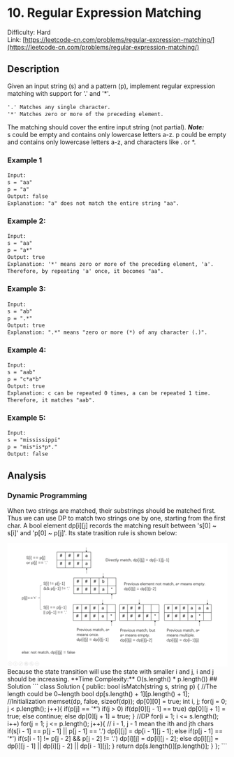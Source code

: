 # 10. Regular Expression Matching
Difficulty: Hard  
Link: [https://leetcode-cn.com/problems/regular-expression-matching/](https://leetcode-cn.com/problems/regular-expression-matching/)
## Description

Given an input string (s) and a pattern (p), implement regular expression matching with support for '.' and '*'.
```
'.' Matches any single character.
'*' Matches zero or more of the preceding element.
```
The matching should cover the entire input string (not partial).
***Note:***  
s could be empty and contains only lowercase letters a-z.
p could be empty and contains only lowercase letters a-z, and characters like . or *.  
### Example 1
``` 
Input:
s = "aa"
p = "a"
Output: false
Explanation: "a" does not match the entire string "aa".
```
### Example 2:
```
Input:
s = "aa"
p = "a*"
Output: true
Explanation: '*' means zero or more of the preceding element, 'a'. Therefore, by repeating 'a' once, it becomes "aa".
```
### Example 3:
```
Input:
s = "ab"
p = ".*"
Output: true
Explanation: ".*" means "zero or more (*) of any character (.)".
```
### Example 4:  
```
Input:
s = "aab"
p = "c*a*b"
Output: true
Explanation: c can be repeated 0 times, a can be repeated 1 time. Therefore, it matches "aab".
```
### Example 5:
```
Input:
s = "mississippi"
p = "mis*is*p*."
Output: false
```
## Analysis
### Dynamic Programming  
When two strings are matched, their substrings should be matched first. Thus we can use DP to match two strings one by one, starting from the first char. A bool element dp[i][j] records the matching result between 's[0] ~ s[i]' and 'p[0] ~ p[j]'. Its state trasition rule is shown below:  
<div align=center><img src="https://github.com/WindsorWZZ/LeetCode-Solution/blob/master/pic/LC10.png"></div>   
Because the state transition will use the state with smaller i and j, i and j should be increasing.
**Time Complexity:** O(s.length() * p.length())
## Solution
```
class Solution {
public:
    bool isMatch(string s, string p) {
        //The length could be 0~length
        bool dp[s.length() + 1][p.length() + 1];
        //Initialization
        memset(dp, false, sizeof(dp));
        dp[0][0] = true;
        int i, j;
        for(j = 0; j < p.length(); j++){
            if(p[j] == '*')
                if(j > 0)
                    if(dp[0][j - 1] == true)
                        dp[0][j + 1] = true;
                    else continue;
                else dp[0][j + 1] = true;
        }
        //DP
        for(i = 1; i <= s.length(); i++)
            for(j = 1; j <= p.length(); j++){
                // i - 1, j - 1 mean the ith and jth chars
                if(s[i - 1] == p[j - 1] || p[j - 1] == '.')
                    dp[i][j] = dp[i - 1][j - 1];
                else if(p[j - 1] == '*')
                    if(s[i - 1] != p[j - 2] && p[j - 2] != '.')
                        dp[i][j] = dp[i][j - 2];
                    else 
                        dp[i][j] = dp[i][j - 1] || dp[i][j - 2] || dp[i - 1][j];
            }
        return dp[s.length()][p.length()];
    }
};
```